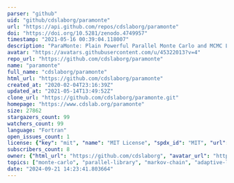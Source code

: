 ```yaml
---
parser: "github"
uid: "github/cdslaborg/paramonte"
url: "https://api.github.com/repos/cdslaborg/paramonte"
doi: "https://doi.org/10.5281/zenodo.4749957"
timestamp: "2021-05-16 00:39:04.118007"
description: "ParaMonte: Plain Powerful Parallel Monte Carlo and MCMC Library for Python, MATLAB, Fortran, C++, C."
avatar: "https://avatars.githubusercontent.com/u/45322013?v=4"
repo_url: "https://github.com/cdslaborg/paramonte"
name: "paramonte"
full_name: "cdslaborg/paramonte"
html_url: "https://github.com/cdslaborg/paramonte"
created_at: "2020-02-04T23:16:39Z"
updated_at: "2021-05-14T13:49:52Z"
clone_url: "https://github.com/cdslaborg/paramonte.git"
homepage: "https://www.cdslab.org/paramonte"
size: 27862
stargazers_count: 99
watchers_count: 99
language: "Fortran"
open_issues_count: 1
license: {"key": "mit", "name": "MIT License", "spdx_id": "MIT", "url": "https://api.github.com/licenses/mit", "node_id": "MDc6TGljZW5zZTEz"}
subscribers_count: 8
owner: {"html_url": "https://github.com/cdslaborg", "avatar_url": "https://avatars.githubusercontent.com/u/45322013?v=4", "login": "cdslaborg", "type": "Organization"}
topics: ["monte-carlo", "parallel-library", "markov-chain", "adaptive-learning", "bayesian-inference", "bayesian-statistics", "machine-learning", "machine-learning-algorithms", "machine-learning-library", "sampling", "intergration", "c", "cpp", "fortran", "python", "matlab", "paramonte-library", "monte-carlo-simulations", "mpi", "mcmc"]
date: "2024-09-21 14:23:41.803664"
---
```

